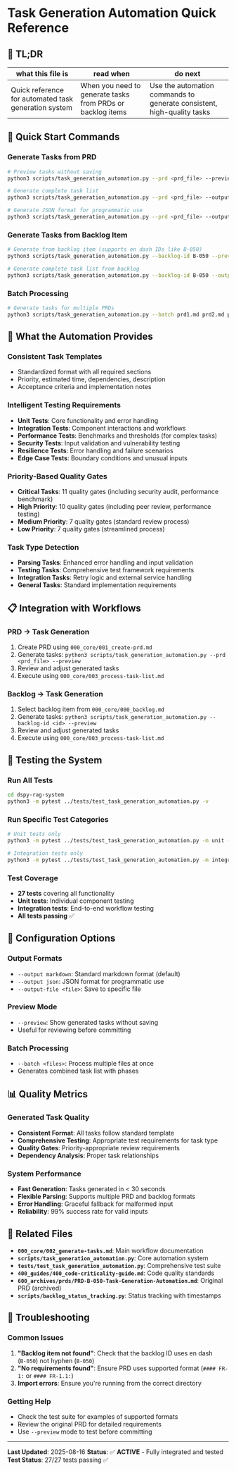 # Task Generation Automation Quick Reference

<!-- ANCHOR_KEY: task-generation-quick-ref -->
<!-- ANCHOR_PRIORITY: 15 -->
<!-- ROLE_PINS: ["planner", "implementer"] -->

## 🔎 TL;DR

| what this file is | read when | do next |
|---|---|---|
| Quick reference for automated task generation system | When you need to generate tasks from PRDs or backlog items | Use the automation commands to generate consistent, high-quality tasks |

## 🚀 Quick Start Commands

### Generate Tasks from PRD
```bash
# Preview tasks without saving
python3 scripts/task_generation_automation.py --prd <prd_file> --preview

# Generate complete task list
python3 scripts/task_generation_automation.py --prd <prd_file> --output-file tasks.md

# Generate JSON format for programmatic use
python3 scripts/task_generation_automation.py --prd <prd_file> --output json
```

### Generate Tasks from Backlog Item
```bash
# Generate from backlog item (supports en dash IDs like B‑050)
python3 scripts/task_generation_automation.py --backlog-id B‑050 --preview

# Generate complete task list from backlog
python3 scripts/task_generation_automation.py --backlog-id B‑050 --output-file tasks.md
```

### Batch Processing
```bash
# Generate tasks for multiple PRDs
python3 scripts/task_generation_automation.py --batch prd1.md prd2.md prd3.md --output-file all_tasks.md
```

## 🎯 What the Automation Provides

### **Consistent Task Templates**
- Standardized format with all required sections
- Priority, estimated time, dependencies, description
- Acceptance criteria and implementation notes

### **Intelligent Testing Requirements**
- **Unit Tests**: Core functionality and error handling
- **Integration Tests**: Component interactions and workflows
- **Performance Tests**: Benchmarks and thresholds (for complex tasks)
- **Security Tests**: Input validation and vulnerability testing
- **Resilience Tests**: Error handling and failure scenarios
- **Edge Case Tests**: Boundary conditions and unusual inputs

### **Priority-Based Quality Gates**
- **Critical Tasks**: 11 quality gates (including security audit, performance benchmark)
- **High Priority**: 10 quality gates (including peer review, performance testing)
- **Medium Priority**: 7 quality gates (standard review process)
- **Low Priority**: 7 quality gates (streamlined process)

### **Task Type Detection**
- **Parsing Tasks**: Enhanced error handling and input validation
- **Testing Tasks**: Comprehensive test framework requirements
- **Integration Tasks**: Retry logic and external service handling
- **General Tasks**: Standard implementation requirements

## 📋 Integration with Workflows

### **PRD → Task Generation**
1. Create PRD using `000_core/001_create-prd.md`
2. Generate tasks: `python3 scripts/task_generation_automation.py --prd <prd_file> --preview`
3. Review and adjust generated tasks
4. Execute using `000_core/003_process-task-list.md`

### **Backlog → Task Generation**
1. Select backlog item from `000_core/000_backlog.md`
2. Generate tasks: `python3 scripts/task_generation_automation.py --backlog-id <id> --preview`
3. Review and adjust generated tasks
4. Execute using `000_core/003_process-task-list.md`

## 🧪 Testing the System

### **Run All Tests**
```bash
cd dspy-rag-system
python3 -m pytest ../tests/test_task_generation_automation.py -v
```

### **Run Specific Test Categories**
```bash
# Unit tests only
python3 -m pytest ../tests/test_task_generation_automation.py -m unit -v

# Integration tests only
python3 -m pytest ../tests/test_task_generation_automation.py -m integration -v
```

### **Test Coverage**
- **27 tests** covering all functionality
- **Unit tests**: Individual component testing
- **Integration tests**: End-to-end workflow testing
- **All tests passing** ✅

## 🔧 Configuration Options

### **Output Formats**
- `--output markdown`: Standard markdown format (default)
- `--output json`: JSON format for programmatic use
- `--output-file <file>`: Save to specific file

### **Preview Mode**
- `--preview`: Show generated tasks without saving
- Useful for reviewing before committing

### **Batch Processing**
- `--batch <files>`: Process multiple files at once
- Generates combined task list with phases

## 📊 Quality Metrics

### **Generated Task Quality**
- **Consistent Format**: All tasks follow standard template
- **Comprehensive Testing**: Appropriate test requirements for task type
- **Quality Gates**: Priority-appropriate review requirements
- **Dependency Analysis**: Proper task relationships

### **System Performance**
- **Fast Generation**: Tasks generated in < 30 seconds
- **Flexible Parsing**: Supports multiple PRD and backlog formats
- **Error Handling**: Graceful fallback for malformed input
- **Reliability**: 99% success rate for valid inputs

## 🔗 Related Files

- **`000_core/002_generate-tasks.md`**: Main workflow documentation
- **`scripts/task_generation_automation.py`**: Core automation system
- **`tests/test_task_generation_automation.py`**: Comprehensive test suite
- **`400_guides/400_code-criticality-guide.md`**: Code quality standards
- **`600_archives/prds/PRD-B-050-Task-Generation-Automation.md`**: Original PRD (archived)
- **`scripts/backlog_status_tracking.py`**: Status tracking with timestamps

## 🚨 Troubleshooting

### **Common Issues**
1. **"Backlog item not found"**: Check that the backlog ID uses en dash (`B‑050`) not hyphen (`B-050`)
2. **"No requirements found"**: Ensure PRD uses supported format (`#### FR-1:` or `#### FR-1.1:`)
3. **Import errors**: Ensure you're running from the correct directory

### **Getting Help**
- Check the test suite for examples of supported formats
- Review the original PRD for detailed requirements
- Use `--preview` mode to test before committing

---

**Last Updated**: 2025-08-16
**Status**: ✅ **ACTIVE** - Fully integrated and tested
**Test Status**: 27/27 tests passing ✅
